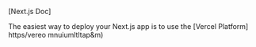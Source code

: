 
[Next.js Doc] 
  
The easiest way to deploy your Next.js app is to use the [Vercel Platform] https/vereo mnuiumltltap&m)
